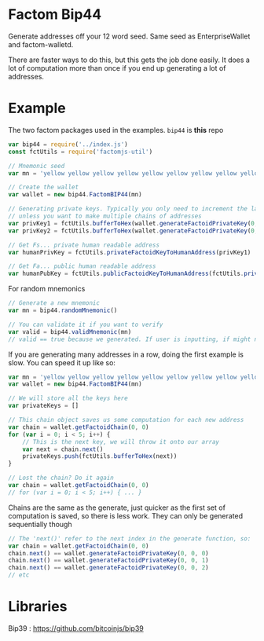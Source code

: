 # Factom Bip44

Generate addresses off your 12 word seed. Same seed as EnterpriseWallet and factom-walletd.

There are faster ways to do this, but this gets the job done easily. It does a lot of computation more than once if you end up generating a lot of addresses.

# Example

The two factom packages used in the examples. `bip44` is __this__ repo

```javascript
var bip44 = require('../index.js')
const fctUtils = require('factomjs-util')
```

```javascript
// Mnemonic seed
var mn = 'yellow yellow yellow yellow yellow yellow yellow yellow yellow yellow yellow yellow'

// Create the wallet
var wallet = new bip44.FactomBIP44(mn)

// Generating private keys. Typically you only need to increment the last parameter,
// unless you want to make multiple chains of addresses
var privKey1 = fctUtils.bufferToHex(wallet.generateFactoidPrivateKey(0, 0, 0))
var privKey2 = fctUtils.bufferToHex(wallet.generateFactoidPrivateKey(0, 0, 1))

// Get Fs... private human readable address
var humanPrivKey = fctUtils.privateFactoidKeyToHumanAddress(privKey1)

// Get Fa... public human readable address
var humanPubKey = fctUtils.publicFactoidKeyToHumanAddress(fctUtils.privateKeyToPublicKey(privKey1))

```

For random mnemonics

```javascript
// Generate a new mnemonic
var mn = bip44.randomMnemonic()

// You can validate it if you want to verify
var valid = bip44.validMnemonic(mn)
// valid == true because we generated. If user is inputting, if might not be valid
```

If you are generating many addresses in a row, doing the first example is slow. You can speed it up like so:
```javascript
var mn = 'yellow yellow yellow yellow yellow yellow yellow yellow yellow yellow yellow yellow'
var wallet = new bip44.FactomBIP44(mn)

// We will store all the keys here
var privateKeys = []

// This chain object saves us some computation for each new address
var chain = wallet.getFactoidChain(0, 0)
for (var i = 0; i < 5; i++) {
	// This is the next key, we will throw it onto our array
	var next = chain.next()
	privateKeys.push(fctUtils.bufferToHex(next))
}

// Lost the chain? Do it again
var chain = wallet.getFactoidChain(0, 0)
// for (var i = 0; i < 5; i++) { ... }
```

Chains are the same as the generate, just quicker as the first set of computation is saved, so there is less work. They can only be generated sequentially though

```javascript
// The 'next()' refer to the next index in the generate function, so:
var chain = wallet.getFactoidChain(0, 0)
chain.next() == wallet.generateFactoidPrivateKey(0, 0, 0)
chain.next() == wallet.generateFactoidPrivateKey(0, 0, 1)
chain.next() == wallet.generateFactoidPrivateKey(0, 0, 2)
// etc
```


# Libraries

Bip39 : https://github.com/bitcoinjs/bip39

